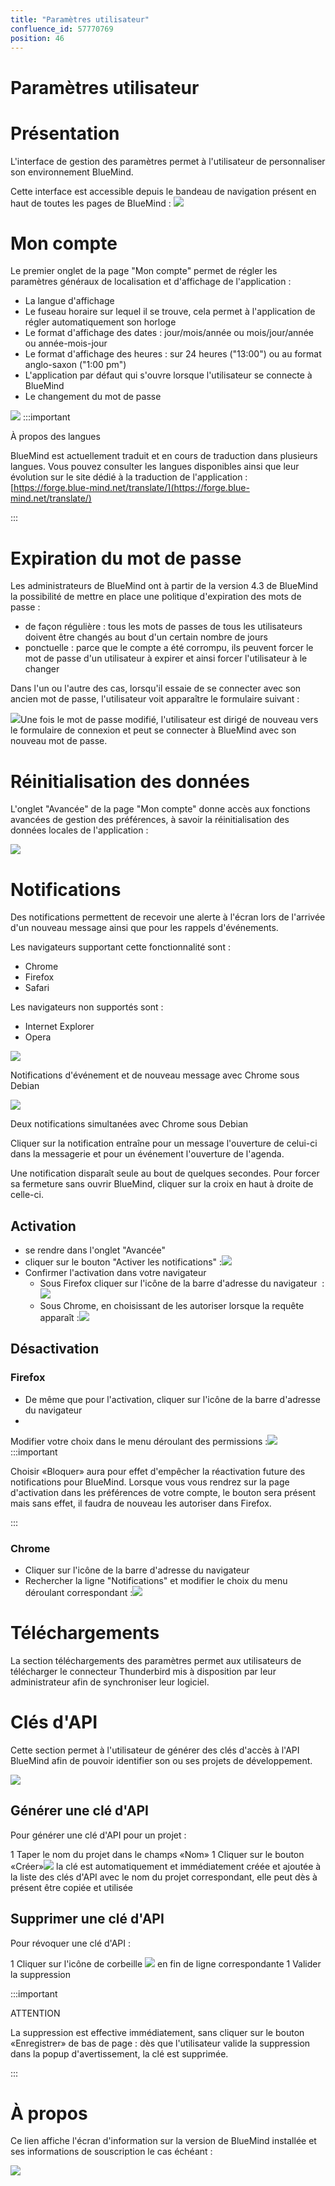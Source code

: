 ```yaml
---
title: "Paramètres utilisateur"
confluence_id: 57770769
position: 46
---
```

# Paramètres utilisateur


# Présentation

L'interface de gestion des paramètres permet à l'utilisateur de personnaliser son environnement BlueMind.

Cette interface est accessible depuis le bandeau de navigation présent en haut de toutes les pages de BlueMind : ![](../attachments/57770060/57770071.png)


# Mon compte

Le premier onglet de la page "Mon compte" permet de régler les paramètres généraux de localisation et d'affichage de l'application :

- La langue d'affichage
- Le fuseau horaire sur lequel il se trouve, cela permet à l'application de régler automatiquement son horloge
- Le format d'affichage des dates : jour/mois/année ou mois/jour/année ou année-mois-jour
- Le format d'affichage des heures : sur 24 heures ("13:00") ou au format anglo-saxon ("1:00 pm")
- L'application par défaut qui s'ouvre lorsque l'utilisateur se connecte à BlueMind
- Le changement du mot de passe


![](../attachments/57770769/62555169.png)
:::important

À propos des langues

BlueMind est actuellement traduit et en cours de traduction dans plusieurs langues. Vous pouvez consulter les langues disponibles ainsi que leur évolution sur le site dédié à la traduction de l'application : [https://forge.blue-mind.net/translate/](https://forge.blue-mind.net/translate/)

:::

# Expiration du mot de passe

Les administrateurs de BlueMind ont à partir de la version 4.3 de BlueMind la possibilité de mettre en place une politique d'expiration des mots de passe :

- de façon régulière : tous les mots de passes de tous les utilisateurs doivent être changés au bout d'un certain nombre de jours
- ponctuelle : parce que le compte a été corrompu, ils peuvent forcer le mot de passe d'un utilisateur à expirer et ainsi forcer l'utilisateur à le changer


Dans l'un ou l'autre des cas, lorsqu'il essaie de se connecter avec son ancien mot de passe, l'utilisateur voit apparaître le formulaire suivant :

![](../attachments/57770769/62555147.png)Une fois le mot de passe modifié, l'utilisateur est dirigé de nouveau vers le formulaire de connexion et peut se connecter à BlueMind avec son nouveau mot de passe.

# Réinitialisation des données

L'onglet "Avancée" de la page "Mon compte" donne accès aux fonctions avancées de gestion des préférences, à savoir la réinitialisation des données locales de l'application :

![](../attachments/57770769/62555148.png)

# Notifications

Des notifications permettent de recevoir une alerte à l'écran lors de l'arrivée d'un nouveau message ainsi que pour les rappels d'événements.

Les navigateurs supportant cette fonctionnalité sont :

- Chrome
- Firefox
- Safari


Les navigateurs non supportés sont :

- Internet Explorer
- Opera


![](../attachments/57770769/62555155.png)


Notifications d'événement et de nouveau message avec Chrome sous Debian


![](../attachments/57770769/62555154.png)


Deux notifications simultanées avec Chrome sous Debian


Cliquer sur la notification entraîne pour un message l'ouverture de celui-ci dans la messagerie et pour un événement l'ouverture de l'agenda.

Une notification disparaît seule au bout de quelques secondes. Pour forcer sa fermeture sans ouvrir BlueMind, cliquer sur la croix en haut à droite de celle-ci.

## Activation

- se rendre dans l'onglet "Avancée"
- cliquer sur le bouton "Activer les notifications" :![](../attachments/57770769/62555161.png)
- Confirmer l'activation dans votre navigateur
  - Sous Firefox cliquer sur l'icône de la barre d'adresse du navigateur  :![](../attachments/57770769/62555152.png)
  - Sous Chrome, en choisissant de les autoriser lorsque la requête apparaît :![](../attachments/57770769/62555150.png)


## Désactivation

### Firefox

- De même que pour l'activation, cliquer sur l'icône de la barre d'adresse du navigateur
- 
Modifier votre choix dans le menu déroulant des permissions :![](../attachments/57770769/62555159.png)
:::important

Choisir «Bloquer» aura pour effet d'empêcher la réactivation future des notifications pour BlueMind. Lorsque vous vous rendrez sur la page d'activation dans les préférences de votre compte, le bouton sera présent mais sans effet, il faudra de nouveau les autoriser dans Firefox.

:::


### Chrome

- Cliquer sur l'icône de la barre d'adresse du navigateur
- Rechercher la ligne "Notifications" et modifier le choix du menu déroulant correspondant :![](../attachments/57770769/62555158.png)


# Téléchargements

La section téléchargements des paramètres permet aux utilisateurs de télécharger le connecteur Thunderbird mis à disposition par leur administrateur afin de synchroniser leur logiciel.

# Clés d'API

Cette section permet à l'utilisateur de générer des clés d'accès à l'API BlueMind afin de pouvoir identifier son ou ses projets de développement.

![](../attachments/57770769/62555167.png)

## Générer une clé d'API

Pour générer une clé d'API pour un projet :

1 Taper le nom du projet dans le champs «Nom»
1 Cliquer sur le bouton «Créer»![](../attachments/57769989/69896490.png) la clé est automatiquement et immédiatement créée et ajoutée à la liste des clés d'API avec le nom du projet correspondant, elle peut dès à présent être copiée et utilisée


## Supprimer une clé d'API

Pour révoquer une clé d'API :

1 Cliquer sur l'icône de corbeille ![](../attachments/57769989/69896481.png) en fin de ligne correspondante
1 Valider la suppression

:::important

ATTENTION

La suppression est effective immédiatement, sans cliquer sur le bouton «Enregistrer» de bas de page : dès que l'utilisateur valide la suppression dans la popup d'avertissement, la clé est supprimée.

:::

# À propos

Ce lien affiche l'écran d'information sur la version de BlueMind installée et ses informations de souscription le cas échéant :

![](../attachments/57770769/62555165.png)


